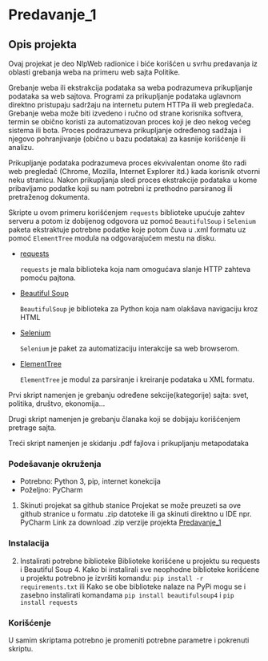 # Predavanje_1
## Opis projekta

Ovaj projekat je deo NlpWeb radionice i biće korišćen u svrhu predavanja iz oblasti grebanja weba na primeru web sajta Politike.

Grebanje weba ili ekstrakcija podataka sa weba podrazumeva prikupljanje podataka sa web sajtova. Programi za prikupljanje podataka uglavnom direktno pristupaju sadržaju na internetu putem HTTPa ili web pregledača. Grebanje weba može biti izvedeno i ručno od strane korisnika softvera, termin se obično koristi za automatizovan proces koji je deo nekog većeg sistema ili bota. Proces podrazumeva prikupljanje određenog sadžaja i njegovo pohranjivanje (obično u bazu podataka) za kasnije korišćenje ili analizu.

Prikupljanje podataka podrazumeva proces ekvivalentan onome što radi web pregledač (Chrome, Mozilla, Internet Explorer itd.) kada korisnik otvorni neku stranicu. Nakon prikupljanja sledi proces ekstrakcije podataka u kome pribavljamo podatke koji su nam potrebni iz prethodno parsiranog ili pretraženog dokumenta.

Skripte u ovom primeru korišćenjem `requests` biblioteke upućuje zahtev serveru a potom iz dobijenog odgovora uz pomoć `BeautifulSoup` i `Selenium` paketa ekstraktuje potrebne podatke koje potom čuva u .xml formatu uz pomoć `ElementTree` modula na odgovarajućem mestu na disku.
- [requests](https://pypi.org/project/requests/)

  `requests` je mala biblioteka koja nam omogućava slanje HTTP zahteva pomoću pajtona.
  
- [Beautiful Soup](https://pypi.org/project/beautifulsoup4/)
  
  `BeautifulSoup` je biblioteka za Python koja nam olakšava navigaciju kroz HTML

- [Selenium](https://pypi.org/project/selenium/)

  `Selenium` je paket za automatizaciju interakcije sa web browserom.
  
- [ElementTree](https://docs.python.org/3/library/xml.etree.elementtree.html)

  `ElementTree` je modul za parsiranje i kreiranje podataka u XML formatu.
  
Prvi skript namenjen je grebanju određene sekcije(kategorije) sajta: svet, politika, društvo, ekonomija...

Drugi skript namenjen je grebanju članaka koji se dobijaju korišćenjem pretrage sajta.

Treći skript namenjen je skidanju .pdf fajlova i prikupljanju metapodataka

### Podešavanje okruženja
- Potrebno: Python 3, pip, internet konekcija
- Poželjno: PyCharm

1. Skinuti projekat sa github stanice
Projekat se može preuzeti sa ove github stranice u formatu .zip datoteke ili ga skinuti direktno u IDE npr. PyCharm
Link za download .zip verzije projekta [Predavanje_1](https://github.com/petar-popovic-bg/Predavanje_1/archive/refs/heads/master.zip)

### Instalacija
2. Instalirati potrebne biblioteke
Biblioteke korišćene u projektu su requests i Beautiful Soup 4. Kako bi instalirali sve neophodne biblioteke korišćene u projektu potrebno je izvršiti komandu:
`pip install -r requirements.txt`
ili
Kako se obe biblioteke nalaze na PyPi mogu se i zasebno instalirati komandama
`pip install beautifulsoup4` i `pip install requests`

### Korišćenje
U samim skriptama potrebno je promeniti potrebne parametre i pokrenuti skriptu.
